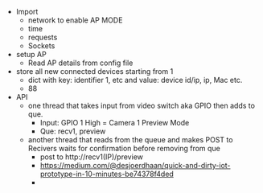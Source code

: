 - Import 
	- network to enable AP MODE
	- time
	- requests
	- Sockets
- setup AP
	- Read AP details from config file 
- store all new connected devices starting from 1 
	- dict with key: identifier 1, etc and value: device id/ip, ip, Mac etc. 
	- 88
- API
	- one thread that takes input from video switch aka GPIO then adds to que. 
    	- Input: GPIO 1 High = Camera 1 Preview Mode
    	- Que: recv1, preview
	- another thread that reads from the queue and makes POST to Recivers waits for confirmation before removing from que
    	- post to http://recv1(IP)/preview
      	- https://medium.com/@desjoerdhaan/quick-and-dirty-iot-prototype-in-10-minutes-be74378f4ded
      	- 